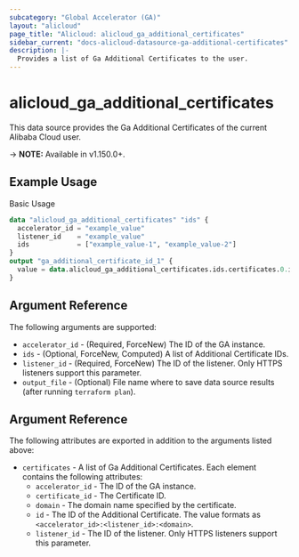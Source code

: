 ```yaml
---
subcategory: "Global Accelerator (GA)"
layout: "alicloud"
page_title: "Alicloud: alicloud_ga_additional_certificates"
sidebar_current: "docs-alicloud-datasource-ga-additional-certificates"
description: |-
  Provides a list of Ga Additional Certificates to the user.
---
```


# alicloud\_ga\_additional\_certificates

This data source provides the Ga Additional Certificates of the current Alibaba Cloud user.

-> **NOTE:** Available in v1.150.0+.

## Example Usage

Basic Usage

```terraform
data "alicloud_ga_additional_certificates" "ids" {
  accelerator_id = "example_value"
  listener_id    = "example_value"
  ids            = ["example_value-1", "example_value-2"]
}
output "ga_additional_certificate_id_1" {
  value = data.alicloud_ga_additional_certificates.ids.certificates.0.id
}
```

## Argument Reference

The following arguments are supported:

* `accelerator_id` - (Required, ForceNew) The ID of the GA instance.
* `ids` - (Optional, ForceNew, Computed)  A list of Additional Certificate IDs.
* `listener_id` - (Required, ForceNew) The ID of the listener. Only HTTPS listeners support this parameter.
* `output_file` - (Optional) File name where to save data source results (after running `terraform plan`).

## Argument Reference

The following attributes are exported in addition to the arguments listed above:

* `certificates` - A list of Ga Additional Certificates. Each element contains the following attributes:
	* `accelerator_id` - The ID of the GA instance.
	* `certificate_id` - The Certificate ID.
	* `domain` - The domain name specified by the certificate.
	* `id` - The ID of the Additional Certificate. The value formats as `<accelerator_id>:<listener_id>:<domain>`.
	* `listener_id` - The ID of the listener. Only HTTPS listeners support this parameter.